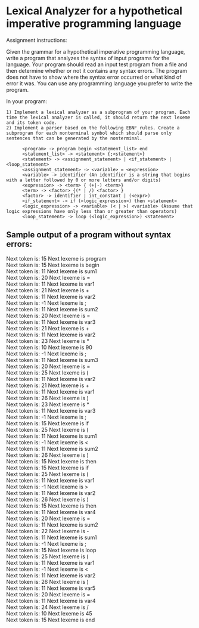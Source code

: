 # Lexical Analyzer for a hypothetical imperative programming language

Assignment instructions:

Given the grammar for a hypothetical imperative programming language, write a program that analyzes the syntax of input programs for the language. Your program should read an input test program from a file and then determine whether or not it contains any syntax errors. The program does not have to show where the syntax error occurred or what kind of error it was. You can use any programming language you prefer to write the program.

In your program:

    1) Implement a lexical analyzer as a subprogram of your program. Each time the lexical analyzer is called, it should return the next lexeme and its token code.
    2) Implement a parser based on the following EBNF rules. Create a subprogram for each nonterminal symbol which should parse only sentences that can be generated by the nonterminal.
    
          <program> -> program begin <statement_list> end
          <statement_list> -> <statement> {;<statement>}
          <statement> -> <assignment_statement> | <if_statement> | <loop_statement>
          <assignment_statement> -> <variable> = <expression>
          <variable> -> identifier (An identifier is a string that begins with a letter followed by 0 or more letters and/or digits)
          <expression> -> <term> { (+|-) <term>}
          <term> -> <factor> {(* | /) <factor> }
          <factor> -> identifier | int_constant | (<expr>)
          <if_statement> -> if (<logic_expression>) then <statement>
          <logic_expression> -> <variable> (< | >) <variable> (Assume that logic expressions have only less than or greater than operators)
          <loop_statement> -> loop (<logic_expression>) <statement>

Sample output of a program without syntax errors:
------------------------------------------------
Next token is: 15 Next lexeme is program  
Next token is: 15 Next lexeme is begin  
Next token is: 11 Next lexeme is sum1  
Next token is: 20 Next lexeme is =  
Next token is: 11 Next lexeme is var1  
Next token is: 21 Next lexeme is +  
Next token is: 11 Next lexeme is var2  
Next token is: -1 Next lexeme is ;  
Next token is: 11 Next lexeme is sum2  
Next token is: 20 Next lexeme is =  
Next token is: 11 Next lexeme is var3  
Next token is: 21 Next lexeme is +  
Next token is: 11 Next lexeme is var2  
Next token is: 23 Next lexeme is *  
Next token is: 10 Next lexeme is 90  
Next token is: -1 Next lexeme is ;  
Next token is: 11 Next lexeme is sum3  
Next token is: 20 Next lexeme is =  
Next token is: 25 Next lexeme is (  
Next token is: 11 Next lexeme is var2  
Next token is: 21 Next lexeme is +  
Next token is: 11 Next lexeme is var1  
Next token is: 26 Next lexeme is )  
Next token is: 23 Next lexeme is *  
Next token is: 11 Next lexeme is var3  
Next token is: -1 Next lexeme is ;  
Next token is: 15 Next lexeme is if  
Next token is: 25 Next lexeme is (  
Next token is: 11 Next lexeme is sum1  
Next token is: -1 Next lexeme is <  
Next token is: 11 Next lexeme is sum2  
Next token is: 26 Next lexeme is )  
Next token is: 15 Next lexeme is then  
Next token is: 15 Next lexeme is if  
Next token is: 25 Next lexeme is (  
Next token is: 11 Next lexeme is var1  
Next token is: -1 Next lexeme is >  
Next token is: 11 Next lexeme is var2  
Next token is: 26 Next lexeme is )  
Next token is: 15 Next lexeme is then  
Next token is: 11 Next lexeme is var4  
Next token is: 20 Next lexeme is =  
Next token is: 11 Next lexeme is sum2  
Next token is: 22 Next lexeme is -  
Next token is: 11 Next lexeme is sum1  
Next token is: -1 Next lexeme is ;  
Next token is: 15 Next lexeme is loop  
Next token is: 25 Next lexeme is (  
Next token is: 11 Next lexeme is var1  
Next token is: -1 Next lexeme is <  
Next token is: 11 Next lexeme is var2  
Next token is: 26 Next lexeme is )  
Next token is: 11 Next lexeme is var5  
Next token is: 20 Next lexeme is =  
Next token is: 11 Next lexeme is var4  
Next token is: 24 Next lexeme is /  
Next token is: 10 Next lexeme is 45  
Next token is: 15 Next lexeme is end  
